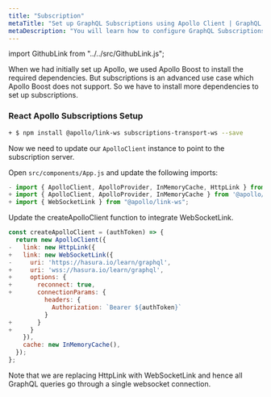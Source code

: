 ```yaml
---
title: "Subscription"
metaTitle: "Set up GraphQL Subscriptions using Apollo Client | GraphQL React Apollo Hooks Tutorial"
metaDescription: "You will learn how to configure GraphQL Subscriptions using React Apollo Client by installing dependencies like @apollo/link-ws and subscriptions-transport-ws. This will also have authorization token setup"
---
```


import GithubLink from "../../src/GithubLink.js";

When we had initially set up Apollo, we used Apollo Boost to install the required dependencies. But subscriptions is an advanced use case which Apollo Boost does not support. So we have to install more dependencies to set up subscriptions.

### React Apollo Subscriptions Setup

```bash
+ $ npm install @apollo/link-ws subscriptions-transport-ws --save
```

Now we need to update our `ApolloClient` instance to point to the subscription server.

Open `src/components/App.js` and update the following imports:

<GithubLink link="https://github.com/hasura/learn-graphql/blob/master/tutorials/frontend/react-apollo-hooks/app-final/src/components/App.js" text="src/components/App.js" />

```javascript
- import { ApolloClient, ApolloProvider, InMemoryCache, HttpLink } from '@apollo/client';
+ import { ApolloClient, ApolloProvider, InMemoryCache } from '@apollo/client';
+ import { WebSocketLink } from "@apollo/link-ws";
```

Update the createApolloClient function to integrate WebSocketLink.

```javascript
const createApolloClient = (authToken) => {
  return new ApolloClient({
-   link: new HttpLink({
+   link: new WebSocketLink({
-     uri: 'https://hasura.io/learn/graphql',
+     uri: 'wss://hasura.io/learn/graphql',
+     options: {
+       reconnect: true,
+       connectionParams: {
          headers: {
            Authorization: `Bearer ${authToken}`
          }
+       }
+     }
    }),
    cache: new InMemoryCache(),
  });
};
```

Note that we are replacing HttpLink with WebSocketLink and hence all GraphQL queries go through a single websocket connection.
